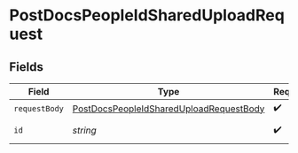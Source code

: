 # PostDocsPeopleIdSharedUploadRequest


## Fields

| Field                                                                                                         | Type                                                                                                          | Required                                                                                                      | Description                                                                                                   |
| ------------------------------------------------------------------------------------------------------------- | ------------------------------------------------------------------------------------------------------------- | ------------------------------------------------------------------------------------------------------------- | ------------------------------------------------------------------------------------------------------------- |
| `requestBody`                                                                                                 | [PostDocsPeopleIdSharedUploadRequestBody](../../models/operations/postdocspeopleidshareduploadrequestbody.md) | :heavy_check_mark:                                                                                            | N/A                                                                                                           |
| `id`                                                                                                          | *string*                                                                                                      | :heavy_check_mark:                                                                                            | Employee ID.                                                                                                  |